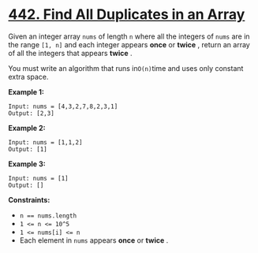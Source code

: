 # [442. Find All Duplicates in an Array](https://leetcode.com/problems/find-all-duplicates-in-an-array/description/)

Given an integer array `nums` of length `n` where all the integers of `nums` are in the range `[1, n]` and each integer appears **once**  or **twice** , return an array of all the integers that appears **twice** .

You must write an algorithm that runs in`O(n)`time and uses only constant extra space.

**Example 1:** 

```
Input: nums = [4,3,2,7,8,2,3,1]
Output: [2,3]
```

**Example 2:** 

```
Input: nums = [1,1,2]
Output: [1]
```

**Example 3:** 

```
Input: nums = [1]
Output: []
```

**Constraints:** 

- `n == nums.length`
- `1 <= n <= 10^5`
- `1 <= nums[i] <= n`
- Each element in `nums` appears **once**  or **twice** .
